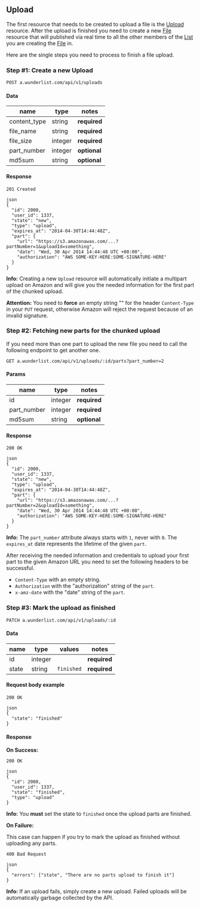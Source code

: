 ## Upload

The first resource that needs to be created to upload a file is the [Upload](endpoints/upload.md) resource. After the upload
is finished you need to create a new [File](endpoints/file.md) resource that will published via real time to
all the other members of the [List](endpoints/list.md) you are creating the [File](endpoints/file.md) in.

Here are the single steps you need to process to finish a file upload.

### Step #1: Create a new Upload

    POST a.wunderlist.com/api/v1/uploads

#### Data

name | type | notes
-----|------|------
content_type|string|**required**
file_name|string|**required**
file_size|integer|**required**
part_number|integer|**optional**
md5sum|string|**optional**

#### Response

    201 Created

    json
    {
      "id": 2000,
      "user_id": 1337,
      "state": "new",
      "type": "upload",
      "expires_at": "2014-04-30T14:44:48Z",
      "part": {
        "url": "https://s3.amazonawas.com/...?partNumber=1&uploadId=something",
        "date": "Wed, 30 Apr 2014 14:44:48 UTC +00:00",
        "authorization": "AWS SOME-KEY-HERE:SOME-SIGNATURE-HERE"
      }
    }

**Info:** Creating a new `Upload` resource will automatically initiate a multipart
upload on Amazon and will give you the needed information for the first part of the chunked
upload.

**Attention:** You need to **force** an empty string "" for the header `Content-Type` in your `PUT` request, otherwise Amazon will reject the request because of an invalid signature.

### Step #2: Fetching new parts for the chunked upload

If you need more than one part to upload the new file you need to call the following
endpoint to get another one.

    GET a.wunderlist.com/api/v1/uploads/:id/parts?part_number=2

#### Params

name | type | notes
-----|------|------
id|integer|**required**
part_number|integer|**required**
md5sum|string|**optional**

#### Response

    200 OK

    json
    {
      "id": 2000,
      "user_id": 1337,
      "state": "new",
      "type": "upload",
      "expires_at": "2014-04-30T14:44:48Z",
      "part": {
        "url": "https://s3.amazonawas.com/...?partNumber=2&uploadId=something",
        "date": "Wed, 30 Apr 2014 14:44:48 UTC +00:00",
        "authorization": "AWS SOME-KEY-HERE:SOME-SIGNATURE-HERE"
      }
    }

**Info:** The `part_number` attribute always starts with `1`, never with `0`. The `expires_at` date represents the lifetime of the given `part`.

After receiving the needed information and credentials to upload your first part to the given Amazon URL you need to set the following headers to be successful.

* `Content-Type` with an empty string.
* `Authorization` with the "authorization" string of the `part`.
* `x-amz-date` with the "date" string of the `part`.

### Step #3: Mark the upload as finished

    PATCH a.wunderlist.com/api/v1/uploads/:id

#### Data

name | type | values | notes
-----|------|--------|------
id|integer||**required**
state|string|`finished`|**required**

#### Request body example

    200 OK

    json
    {
      "state": "finished"
    }

#### Response

**On Success:**

    200 OK

    json
    {
      "id": 2000,
      "user_id": 1337,
      "state": "finished",
      "type": "upload"
    }

**Info:** You **must** set the state to `finished` once the upload parts are finished.

**On Failure:**

This case can happen if you try to mark the upload as finished without uploading any parts.

    400 Bad Request

    json
    {
      "errors": ["state", "There are no parts upload to finish it"]
    }

**Info:** If an upload fails, simply create a new upload. Failed uploads will be automatically
garbage collected by the API.
